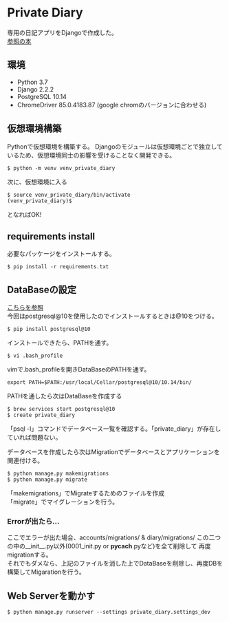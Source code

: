 # Private Diary
専用の日記アプリをDjangoで作成した。  
[参照の本](https://www.amazon.co.jp/%E5%8B%95%E3%81%8B%E3%81%97%E3%81%A6%E5%AD%A6%E3%81%B6-Python-Django%E9%96%8B%E7%99%BA%E5%85%A5%E9%96%80-NEXT-ONE/dp/4798162507/ref=asc_df_4798162507/?tag=jpgo-22&linkCode=df0&hvadid=343222257571&hvpos=&hvnetw=g&hvrand=15851572609106809943&hvpone=&hvptwo=&hvqmt=&hvdev=c&hvdvcmdl=&hvlocint=&hvlocphy=1009718&hvtargid=pla-848852189750&psc=1&th=1&psc=1)

## 環境
* Python 3.7
* Django 2.2.2
* PostgreSQL 10.14
* ChromeDriver 85.0.4183.87 (google chromのバージョンに合わせる)

## 仮想環境構築
Pythonで仮想環境を構築する。
Djangoのモジュールは仮想環境ごとで独立しているため、仮想環境同士の影響を受けることなく開発できる。

    $ python -m venv venv_private_diary
次に、仮想環境に入る

    $ source venv_private_diary/bin/activate
    (venv_private_diary)$
となればOK!

## requirements install
必要なパッケージをインストールする。

    $ pip install -r requirements.txt

## DataBaseの設定
[こちらを参照](https://qiita.com/kanzaki0507/items/12a2ef0b778250d699bd)  
今回はpostgresql@10を使用したのでインストールするときは@10をつける。

    $ pip install postgresql@10
インストールできたら、PATHを通す。

    $ vi .bash_profile
vimで.bash_profileを開きDataBaseのPATHを通す。

    export PATH=$PATH:/usr/local/Cellar/postgresql@10/10.14/bin/
PATHを通したら次はDataBaseを作成する

    $ brew services start postgresql@10
    $ create private_diary
「psql -l」コマンドでデータベース一覧を確認する。「private_diary」が存在していれば問題ない。

データベースを作成したら次はMigrationでデータベースとアプリケーションを関連付ける。

    $ python manage.py makemigrations
    $ python manage.py migrate
「makemigrations」でMigrateするためのファイルを作成  
「migrate」でマイグレーションを行う。
### Errorが出たら...
ここでエラーが出た場合、accounts/migrations/ & diary/migrations/ この二つの中の__init__.py以外(0001_init.py or __pycach__.pyなど)を全て削除して
再度migrationする。  
それでもダメなら、上記のファイルを消した上でDataBaseを削除し、再度DBを構築してMigarationを行う。

## Web Serverを動かす
    $ python manage.py runserver --settings private_diary.settings_dev
